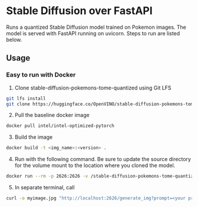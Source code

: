 # Stable Diffusion over FastAPI

Runs a quantized Stable Diffusion model trained on Pokemon images. The model is served with FastAPI running on uvicorn. Steps to run are listed below.

## Usage

### Easy to run with Docker

1. Clone stable-diffusion-pokemons-tome-quantized using Git LFS
```bash
git lfs install
git clone https://huggingface.co/OpenVINO/stable-diffusion-pokemons-tome-quantized
```
2. Pull the baseline docker image
```bash
docker pull intel/intel-optimized-pytorch
```
3. Build the image
```bash
docker build -t <img_name>:<version> .
```
4. Run with the following command. Be sure to update the source directory for the volume mount to the location where you cloned the model.
```bash
docker run --rm -p 2626:2626 -v /stable-diffusion-pokemons-tome-quantized:/app/stable-diffusion-pokemons-tome-quantized <img>
```


5. In separate terminal, call
```bash
curl -o myimage.jpg "http://localhost:2626/generate_img?prompt=<your prompt>"
```
